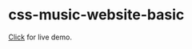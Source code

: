 # css-music-website-basic

 [Click]([https://github.com/ArjinAlbay/Basic-Css-Html-Js-Projects/blob/main/P5-instruments-store/homepage.html](http://htmlpreview.github.io/?https://github.com/ArjinAlbay/Basic-Css-Html-Js-Projects/blob/main/P5-instruments-store/homepage.html)) for live demo.
